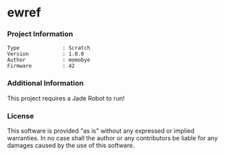 ewref
================



### Project Information
```
Type              : Scratch
Version           : 1.0.0
Author            : momobye
Firmware          : 42
```

### Additional Information
This project requires a Jade Robot to run!

### License
This software is provided "as is" without any expressed or implied warranties.  In no case shall the author or any contributors be liable for any damages caused by the use of this software.

